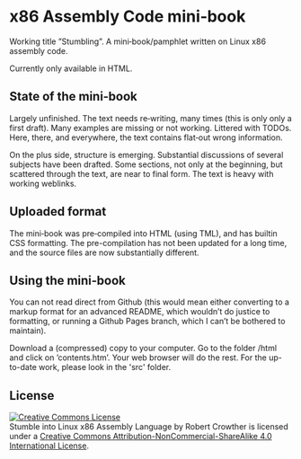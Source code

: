 # x86 Assembly Code mini‐book #

Working title ”Stumbling”. A mini‐book/pamphlet written on Linux x86 assembly code.

Currently only available in HTML.


## State of the mini‐book #

Largely unfinished. The text needs re‐writing, many times (this is only only a first draft). Many examples are missing or not working. Littered with TODOs. Here, there, and everywhere, the text contains flat‐out wrong information.

On the plus side, structure is emerging. Substantial discussions of several subjects have been drafted. Some sections, not only at the beginning, but scattered through the text, are near to final form. The text is heavy with working weblinks.


## Uploaded format #

The mini‐book was pre‐compiled into HTML (using TML), and has builtin CSS formatting. The pre-compilation has not been updated for a long time, and the source files are now substantially different. 


## Using the mini‐book #

You can not read direct from Github (this would mean either converting to a markup format for an advanced README, which wouldn’t do justice to formatting, or running a Github Pages branch, which I can’t be bothered to maintain).

Download a (compressed) copy to your computer. Go to the folder /html and click on ’contents.htm’. Your web browser will do the rest. For the up-to-date work, please look in the 'src' folder.


## License #

<a rel="license" href="http://creativecommons.org/licenses/by-nc-sa/4.0/"><img alt="Creative Commons License" style="border-width:0" src="https://i.creativecommons.org/l/by-nc-sa/4.0/88x31.png" /></a><br /><span xmlns:dct="http://purl.org/dc/terms/" property="dct:title">Stumble into Linux x86 Assembly Language</span> by <span xmlns:cc="http://creativecommons.org/ns#" property="cc:attributionName">Robert Crowther</span> is licensed under a <a rel="license" href="http://creativecommons.org/licenses/by-nc-sa/4.0/">Creative Commons Attribution-NonCommercial-ShareAlike 4.0 International License</a>.
